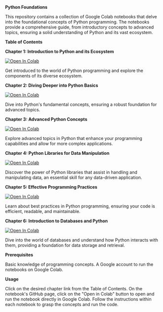 **Python Foundations**

This repository contains a collection of Google Colab notebooks that delve into the foundational concepts of Python programming. The notebooks provide a comprehensive guide, from introductory concepts to advanced topics, ensuring a solid understanding of Python and its vast ecosystem.

**Table of Contents**



**Chapter 1: Introduction to Python and its Ecosystem**

[![Open In Colab](https://colab.research.google.com/assets/colab-badge.svg)](https://colab.research.google.com/github/matteonot12/pythoncourse/blob/main/python_foundations_chapter1.ipynb)

Get introduced to the world of Python programming and explore the components of its diverse ecosystem.



**Chapter 2: Diving Deeper into Python Basics**

[![Open In Colab](https://colab.research.google.com/assets/colab-badge.svg)](https://colab.research.google.com/github/matteonot12/pythoncourse/blob/main/python_foundations_chapter2.ipynb)


Dive into Python's fundamental concepts, ensuring a robust foundation for advanced topics.



**Chapter 3: Advanced Python Concepts**

[![Open In Colab](https://colab.research.google.com/assets/colab-badge.svg)](https://colab.research.google.com/github/matteonot12/pythoncourse/blob/main/python_foundations_chapter3.ipynb)

Explore advanced topics in Python that enhance your programming capabilities and allow for more complex applications.



**Chapter 4: Python Libraries for Data Manipulation**

[![Open In Colab](https://colab.research.google.com/assets/colab-badge.svg)](https://colab.research.google.com/github/matteonot12/pythoncourse/blob/main/python_foundations_chapter4.ipynb)

Discover the power of Python libraries that assist in handling and manipulating data, an essential skill for any data-driven application.



**Chapter 5: Effective Programming Practices**

[![Open In Colab](https://colab.research.google.com/assets/colab-badge.svg)](https://colab.research.google.com/github/matteonot12/pythoncourse/blob/main/python_foundations_chapter5.ipynb)

Learn about best practices in Python programming, ensuring your code is efficient, readable, and maintainable.



**Chapter 6: Introduction to Databases and Python**

[![Open In Colab](https://colab.research.google.com/assets/colab-badge.svg)](https://colab.research.google.com/github/matteonot12/pythoncourse/blob/main/python_foundations_chapter6.ipynb)

Dive into the world of databases and understand how Python interacts with them, providing a foundation for data storage and retrieval.



**Prerequisites**


Basic knowledge of programming concepts.
A Google account to run the notebooks on Google Colab.



**Usage**


Click on the desired chapter link from the Table of Contents.
On the notebook's GitHub page, click on the "Open in Colab" button to open and run the notebook directly in Google Colab.
Follow the instructions within each notebook to grasp the concepts and run the code.
